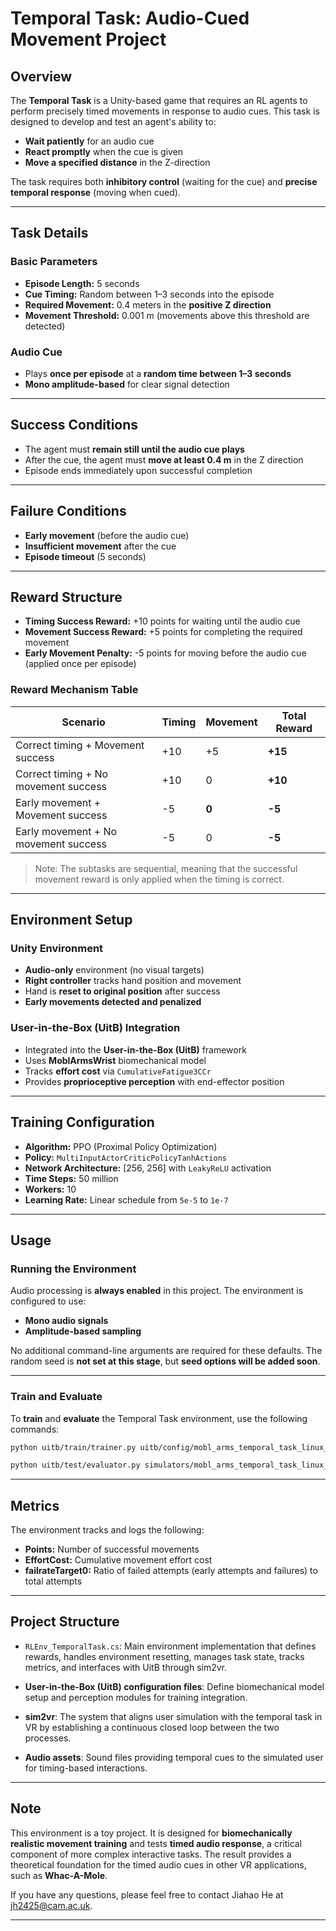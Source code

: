 # Temporal Task: Audio-Cued Movement Project

## Overview

The **Temporal Task** is a Unity-based game that requires an RL agents to perform precisely timed movements in response to audio cues. This task is designed to develop and test an agent's ability to:

* **Wait patiently** for an audio cue
* **React promptly** when the cue is given
* **Move a specified distance** in the Z-direction

The task requires both **inhibitory control** (waiting for the cue) and **precise temporal response** (moving when cued).

---

## Task Details

### Basic Parameters

* **Episode Length:** 5 seconds
* **Cue Timing:** Random between 1–3 seconds into the episode
* **Required Movement:** 0.4 meters in the **positive Z direction**
* **Movement Threshold:** 0.001 m (movements above this threshold are detected)

### Audio Cue

* Plays **once per episode** at a **random time between 1–3 seconds**
* **Mono amplitude-based** for clear signal detection

---

## Success Conditions

* The agent must **remain still until the audio cue plays**
* After the cue, the agent must **move at least 0.4 m** in the Z direction
* Episode ends immediately upon successful completion

---

## Failure Conditions

* **Early movement** (before the audio cue)
* **Insufficient movement** after the cue
* **Episode timeout** (5 seconds)

---

## Reward Structure

* **Timing Success Reward:** +10 points for waiting until the audio cue
* **Movement Success Reward:** +5 points for completing the required movement
* **Early Movement Penalty:** -5 points for moving before the audio cue (applied once per episode)

### Reward Mechanism Table

| Scenario | Timing | Movement | Total Reward |
|----------|--------|----------|--------------|
| Correct timing + Movement success | +10 | +5 | **+15** |
| Correct timing + No movement success | +10 | 0 | **+10** |
| Early movement + Movement success | -5 | **0** | **-5** |
| Early movement + No movement success | -5 | 0 | **-5** |

> Note: The subtasks are sequential, meaning that the successful movement reward is only applied when the timing is correct.

---

## Environment Setup

### Unity Environment

* **Audio-only** environment (no visual targets)
* **Right controller** tracks hand position and movement
* Hand is **reset to original position** after success
* **Early movements detected and penalized**

### User-in-the-Box (UitB) Integration

* Integrated into the **User-in-the-Box (UitB)** framework
* Uses **MoblArmsWrist** biomechanical model
* Tracks **effort cost** via `CumulativeFatigue3CCr`
* Provides **proprioceptive perception** with end-effector position

---

## Training Configuration

* **Algorithm:** PPO (Proximal Policy Optimization)
* **Policy:** `MultiInputActorCriticPolicyTanhActions`
* **Network Architecture:** \[256, 256] with `LeakyReLU` activation
* **Time Steps:** 50 million
* **Workers:** 10
* **Learning Rate:** Linear schedule from `5e-5` to `1e-7`

---

## Usage

### Running the Environment

Audio processing is **always enabled** in this project. The environment is configured to use:

* **Mono audio signals**
* **Amplitude-based sampling**

No additional command-line arguments are required for these defaults. The random seed is **not set at this stage**, but **seed options will be added soon**.

---

### Train and Evaluate

To **train** and **evaluate** the Temporal Task environment, use the following commands:

```bash
python uitb/train/trainer.py uitb/config/mobl_arms_temporal_task_linux_train_2.yaml
```

```bash
python uitb/test/evaluator.py simulators/mobl_arms_temporal_task_linux_train_2 --record --num_episodes 10 --random_seed 1024
```

---

## Metrics

The environment tracks and logs the following:

* **Points:** Number of successful movements
* **EffortCost:** Cumulative movement effort cost
* **failrateTarget0:** Ratio of failed attempts (early attempts and failures) to total attempts

---

## Project Structure

* `RLEnv_TemporalTask.cs`: Main environment implementation that defines rewards, handles environment resetting, manages task state, tracks metrics, and interfaces with UitB through sim2vr.

* **User-in-the-Box (UitB) configuration files**: Define biomechanical model setup and perception modules for training integration.

* **sim2vr**: The system that aligns user simulation with the temporal task in VR by establishing a continuous closed loop between the two processes.

* **Audio assets**: Sound files providing temporal cues to the simulated user for timing-based interactions.

---

## Note

This environment is a toy project. It is designed for **biomechanically realistic movement training** and tests **timed audio response**, a critical component of more complex interactive tasks. The result provides a theoretical foundation for the timed audio cues in other VR applications, such as **Whac-A-Mole**.

If you have any questions, please feel free to contact Jiahao He at [jh2425@cam.ac.uk](mailto:jh2425@cam.ac.uk).

---
